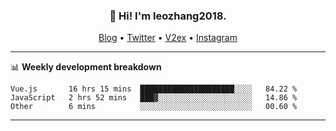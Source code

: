 <h3 align="center">👋 Hi! I'm leozhang2018.</h3>
<p align="center">
  <a href="https://leozhang2018.me">Blog</a> •
  <a href="https://twitter.com/leozhang2018">Twitter</a> •
  <a href="https://www.v2ex.com/member/leozhang">V2ex</a> •
  <a href="https://www.instagram.com/leozhanghere">Instagram</a>
</p>

-------

📊 **Weekly development breakdown**
<!--START_SECTION:waka-->

```text
Vue.js       16 hrs 15 mins  █████████████████████░░░░   84.22 %
JavaScript   2 hrs 52 mins   ███▓░░░░░░░░░░░░░░░░░░░░░   14.86 %
Other        6 mins          ░░░░░░░░░░░░░░░░░░░░░░░░░   00.60 %
```

<!--END_SECTION:waka-->
-------

